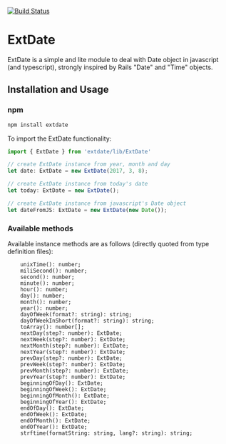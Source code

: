 [![Build Status](https://travis-ci.org/chase0213/extdate.svg?branch=master)](https://travis-ci.org/chase0213/extdate)

# ExtDate

ExtDate is a simple and lite module to deal with Date object in javascript (and typescript), strongly inspired by Rails "Date" and "Time" objects.

## Installation and Usage

### npm

```bash
npm install extdate
```

To import the ExtDate functionality:

```typescript
import { ExtDate } from 'extdate/lib/ExtDate'

// create ExtDate instance from year, month and day
let date: ExtDate = new ExtDate(2017, 3, 8);

// create ExtDate instance from today's date
let today: ExtDate = new ExtDate();

// create ExtDate instance from javascript's Date object
let dateFromJS: ExtDate = new ExtDate(new Date());
```

### Available methods

Available instance methods are as follows (directly quoted from type definition files):

```
    unixTime(): number;
    miliSecond(): number;
    second(): number;
    minute(): number;
    hour(): number;
    day(): number;
    month(): number;
    year(): number;
    dayOfWeek(format?: string): string;
    dayOfWeekInShort(format?: string): string;
    toArray(): number[];
    nextDay(step?: number): ExtDate;
    nextWeek(step?: number): ExtDate;
    nextMonth(step?: number): ExtDate;
    nextYear(step?: number): ExtDate;
    prevDay(step?: number): ExtDate;
    prevWeek(step?: number): ExtDate;
    prevMonth(step?: number): ExtDate;
    prevYear(step?: number): ExtDate;
    beginningOfDay(): ExtDate;
    beginningOfWeek(): ExtDate;
    beginningOfMonth(): ExtDate;
    beginningOfYear(): ExtDate;
    endOfDay(): ExtDate;
    endOfWeek(): ExtDate;
    endOfMonth(): ExtDate;
    endOfYear(): ExtDate;
    strftime(formatString: string, lang?: string): string;
```


